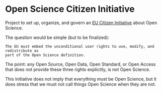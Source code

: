# Open Science Citizen Initiative

Project to set up, organize, and govern an [EU Citizen Initiative](http://ec.europa.eu/citizens-initiative/public/welcome) about Open Science.

The question would be simple (but to be finalized):

```
The EU must embed the unconditional user rights to use, modify, and redistribute as
part of the Open Science definition.
```

The point: any Open Source, Open Data, Open Standard, or Open Access that does not provide these
three rights explicitly, is not Open Science.

This Initiative does not imply that everything must be Open Science, but it does stress that we
must not call things Open Science when they are not.
